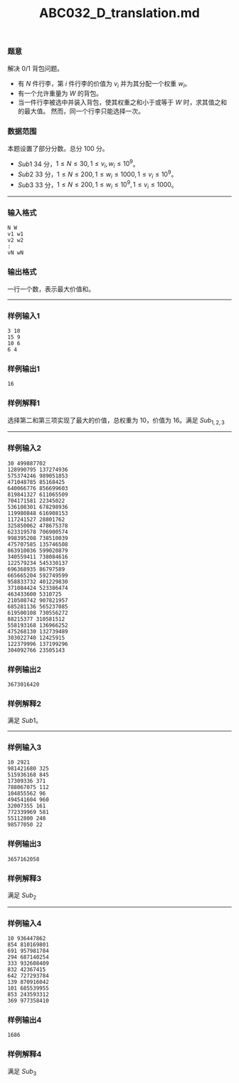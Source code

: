 ﻿---
title: "ABC032_D_translation.md"
tags: []
author: ""
created: ""
---

### 题意

解决 $0/1$ 背包问题。

- 有 $N$ 件行李，第 $i$ 件行李的价值为 $v_{i}$ 并为其分配一个权重 $w_{i}$。
- 有一个允许重量为 $W$ 的背包。
- 当一件行李被选中并装入背包，使其权重之和小于或等于 $W$ 时，求其值之和的最大值。 然而，同一个行李只能选择一次。

### 数据范围

本题设置了部分分数。总分 $100$ 分。

- $Sub1$ $34$ 分，$1\leq N \leq30,1 \leq v_{i},w_{i} \leq 10^9$。
- $Sub2$ $33$ 分，$1\leq N \leq 200,1 \leq w_{i} \leq 1000,1 \leq v_{i} \leq 10^9$。
- $Sub3$ $33$ 分，$1\leq N \leq 200,1 \leq w_{i} \leq 10^9,1 \leq v_{i} \leq 1000$。

---

### 输入格式

```
N W
v1 w1
v2 w2
:
vN wN
```

### 输出格式

一行一个数，表示最大价值和。

---

### 样例输入1

```
3 10
15 9
10 6
6 4
```

### 样例输出1

```
16
```

### 样例解释1

选择第二和第三项实现了最大的价值，总权重为 $10$，价值为 $16$。满足 $Sub_{1,2,3}$ 

---

### 样例输入2

```
30 499887702
128990795 137274936
575374246 989051853
471048785 85168425
640066776 856699603
819841327 611065509
704171581 22345022
536108301 678298936
119980848 616908153
117241527 28801762
325850062 478675378
623319578 706900574
998395208 738510039
475707585 135746508
863910036 599020879
340559411 738084616
122579234 545330137
696368935 86797589
665665204 592749599
958833732 401229830
371084424 523386474
463433600 5310725
210508742 907821957
685281136 565237085
619500108 730556272
88215377 310581512
558193168 136966252
475268130 132739489
303022740 12425915
122379996 137199296
304092766 23505143
```

### 样例输出2

```
3673016420
```

### 样例解释2

满足 $Sub1$。

---

### 样例输入3

```
10 2921
981421680 325
515936168 845
17309336 371
788067075 112
104855562 96
494541604 960
32007355 161
772339969 581
55112800 248
98577050 22
```

### 样例输出3

```
3657162058
```

### 样例解释3

满足 $Sub_{2}$

---

### 样例输入4

```
10 936447862
854 810169801
691 957981784
294 687140254
333 932608409
832 42367415
642 727293784
139 870916042
101 685539955
853 243593312
369 977358410
```

### 样例输出4

```
1686
```

### 样例解释4

满足 $Sub_{3}$

